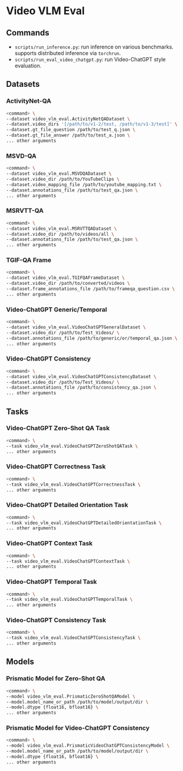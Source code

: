 # Video VLM Eval

## Commands

- `scripts/run_inference.py`: run inference on various benchmarks. supports distributed inference via `torchrun`.
- `scripts/run_eval_video_chatgpt.py`: run Video-ChatGPT style evaluation.

## Datasets

### ActivityNet-QA

```bash
<command> \
--dataset video_vlm_eval.ActivityNetQADataset \
--dataset.video_dirs '[/path/to/v1-2/test, /path/to/v1-3/test]' \
--dataset.gt_file_question /path/to/test_q.json \
--dataset.gt_file_answer /path/to/test_a.json \
... other arguments
```

### MSVD-QA

```bash
<command> \
--dataset video_vlm_eval.MSVDQADataset \
--dataset.video_dir /path/to/YouTubeClips \
--dataset.video_mapping_file /path/to/youtube_mapping.txt \
--dataset.annotations_file /path/to/test_qa.json \
... other arguments
```

### MSRVTT-QA

```bash
<command> \
--dataset video_vlm_eval.MSRVTTQADataset \
--dataset.video_dir /path/to/videos/all \
--dataset.annotations_file /path/to/test_qa.json \
... other arguments
```

### TGIF-QA Frame

```bash
<command> \
--dataset video_vlm_eval.TGIFQAFrameDataset \
--dataset.video_dir /path/to/converted/videos \
--dataset.frame_annotations_file /path/to/frameqa_question.csv \
... other arguments
```

### Video-ChatGPT Generic/Temporal

```bash
<command> \
--dataset video_vlm_eval.VideoChatGPTGeneralDataset \
--dataset.video_dir /path/to/Test_Videos/ \
--dataset.annotations_file /path/to/generic/or/temporal_qa.json \
... other arguments
```

### Video-ChatGPT Consistency

```bash
<command> \
--dataset video_vlm_eval.VideoChatGPTConsistencyDataset \
--dataset.video_dir /path/to/Test_Videos/ \
--dataset.annotations_file /path/to/consistency_qa.json \
... other arguments
```

## Tasks

### Video-ChatGPT Zero-Shot QA Task

```bash
<command> \
--task video_vlm_eval.VideoChatGPTZeroShotQATask \
... other arguments
```

### Video-ChatGPT Correctness Task

```bash
<command> \
--task video_vlm_eval.VideoChatGPTCorrectnessTask \
... other arguments
```

### Video-ChatGPT Detailed Orientation Task

```bash
<command> \
--task video_vlm_eval.VideoChatGPTDetailedOrientationTask \
... other arguments
```

### Video-ChatGPT Context Task

```bash
<command> \
--task video_vlm_eval.VideoChatGPTContextTask \
... other arguments
```

### Video-ChatGPT Temporal Task

```bash
<command> \
--task video_vlm_eval.VideoChatGPTTemporalTask \
... other arguments
```

### Video-ChatGPT Consistency Task

```bash
<command> \
--task video_vlm_eval.VideoChatGPTConsistencyTask \
... other arguments
```

## Models

### Prismatic Model for Zero-Shot QA

```bash
<command> \
--model video_vlm_eval.PrismaticZeroShotQAModel \
--model.model_name_or_path /path/to/model/output/dir \
--model.dtype {float16, bfloat16} \
... other arguments
```

### Prismatic Model for Video-ChatGPT Consistency

```bash
<command> \
--model video_vlm_eval.PrismaticVideoChatGPTConsistencyModel \
--model.model_name_or_path /path/to/model/output/dir \
--model.dtype {float16, bfloat16} \
... other arguments
```
